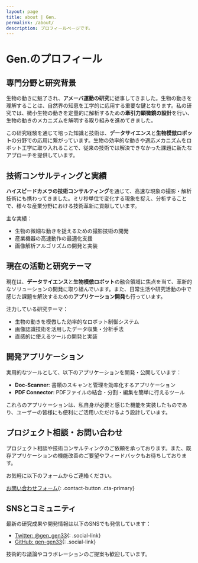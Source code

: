 ```yaml
---
layout: page
title: about | Gen.
permalink: /about/
description: プロフィールページです。
---
```


<div class="about-page" markdown="1">

# Gen.のプロフィール

## 専門分野と研究背景

生物の動きに魅了され、**アメーバ運動の研究**に従事してきました。生物の動きを理解することは、自然界の知恵を工学的に応用する重要な鍵となります。私の研究では、微小生物の動きを定量的に解析するための**牽引力顕微鏡の設計**を行い、生物の動きのメカニズムを解明する取り組みを進めてきました。

この研究経験を通じて培った知識と技術は、**データサイエンス**と**生物模倣ロボット**の分野での応用に繋がっています。生物の効率的な動きや適応メカニズムをロボット工学に取り入れることで、従来の技術では解決できなかった課題に新たなアプローチを提供しています。

## 技術コンサルティングと実績

**ハイスピードカメラの技術コンサルティング**を通じて、高速な現象の撮影・解析技術にも携わってきました。ミリ秒単位で変化する現象を捉え、分析することで、様々な産業分野における技術革新に貢献しています。

主な実績：
- 生物の微細な動きを捉えるための撮影技術の開発
- 産業機器の高速動作の最適化支援
- 画像解析アルゴリズムの開発と実装

## 現在の活動と研究テーマ

現在は、**データサイエンス**と**生物模倣ロボット**の融合領域に焦点を当て、革新的なソリューションの開発に取り組んでいます。また、日常生活や研究活動の中で感じた課題を解決するための**アプリケーション開発**も行っています。

注力している研究テーマ：
- 生物の動きを模倣した効率的なロボット制御システム
- 画像認識技術を活用したデータ収集・分析手法
- 直感的に使えるツールの開発と実装

## 開発アプリケーション

実用的なツールとして、以下のアプリケーションを開発・公開しています：

- **Doc-Scanner**: 書類のスキャンと管理を効率化するアプリケーション
- **PDF Connector**: PDFファイルの結合・分割・編集を簡単に行えるツール

これらのアプリケーションは、私自身が必要と感じた機能を実装したものであり、ユーザーの皆様にも便利にご活用いただけるよう設計しています。

<div class="contact-section" markdown="1">

## プロジェクト相談・お問い合わせ

プロジェクト相談や技術コンサルティングのご依頼を承っております。また、既存アプリケーションの機能改善のご要望やフィードバックもお待ちしております。

お気軽に以下のフォームからご連絡ください。

[お問い合わせフォーム](https://forms.gle/vqF9APC4MJY1sH676){: .contact-button .cta-primary}

</div>

## SNSとコミュニティ

最新の研究成果や開発情報は以下のSNSでも発信しています：

- [Twitter: @gen_gen33](https://twitter.com/gen_gen33){: .social-link}
- [GitHub: gen-gen33](https://github.com/gen-gen33){: .social-link}

技術的な議論やコラボレーションのご提案も歓迎しています。

</div>
